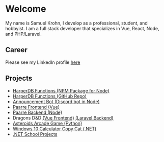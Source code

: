 # Welcome

My name is Samuel Krohn, I develop as a professional, student, and hobbyist. I am a full stack developer that specializes in Vue, React, Node, and PHP/Laravel. 

## Career
Please see my LinkedIn profile [here](https://www.linkedin.com/in/samkrohn/)

## Projects
- [HarperDB Functions (NPM Package for Node)](https://www.npmjs.com/package/hdb-functions)
- [HarperDB Functions (GitHub Repo)](https://github.com/Xoelos/harperdb-functions)
- [Announcement Bot (Discord bot in Node)](https://github.com/bubbzDotDev/bot-dashboard-backend)
- [Paarre Frontend (Vue)](https://github.com/Xoelos/paarre)
- [Paarre Backend (Node)](https://github.com/Xoelos/paarre-backend)
- Dragons D&D [(Vue Frontend)](https://github.com/Xoelos/dragons_laravel) [(Laravel Backend)](https://github.com/Xoelos/dragons_backend)
- [Asteroids Arcade Game (Python)](https://github.com/Xoelos/asteroids)
- [Windows 10 Calculator Copy Cat (.NET)](https://github.com/Xoelos/WindowsCalculatorEmulator)
- [.NET School Projects](https://github.com/Xoelos/CIT365-S2021-KrohnSamuel)
